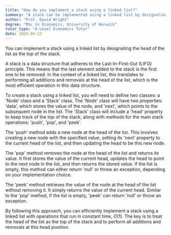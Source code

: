 ```yaml
---
title: "How do you implement a stack using a linked list?"
summary: "A stack can be implemented using a linked list by designating the head of the list as the top of the stack, allowing for efficient push and pop operations."
author: "Prof. David Wright"
degree: "MSc in Economics, University of Warwick"
tutor_type: "A-Level Economics Tutor"
date: 2024-04-12
---
```


You can implement a stack using a linked list by designating the head of the list as the top of the stack.

A stack is a data structure that adheres to the Last-In-First-Out (LIFO) principle. This means that the last element added to the stack is the first one to be removed. In the context of a linked list, this translates to performing all additions and removals at the head of the list, which is the most efficient operation in this data structure.

To create a stack using a linked list, you will need to define two classes: a 'Node' class and a 'Stack' class. The 'Node' class will have two properties: 'data', which stores the value of the node, and 'next', which points to the subsequent node in the list. The 'Stack' class will include a 'head' property to keep track of the top of the stack, along with methods for the main stack operations: 'push', 'pop', and 'peek'.

The 'push' method adds a new node at the head of the list. This involves creating a new node with the specified value, setting its 'next' property to the current head of the list, and then updating the head to be this new node.

The 'pop' method removes the node at the head of the list and returns its value. It first stores the value of the current head, updates the head to point to the next node in the list, and then returns the stored value. If the list is empty, this method can either return 'null' or throw an exception, depending on your implementation choice.

The 'peek' method retrieves the value of the node at the head of the list without removing it. It simply returns the value of the current head. Similar to the 'pop' method, if the list is empty, 'peek' can return 'null' or throw an exception.

By following this approach, you can efficiently implement a stack using a linked list with operations that run in constant time, $O(1)$. The key is to treat the head of the list as the top of the stack and to perform all additions and removals at this head position.
    
